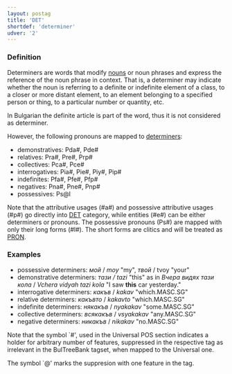 ```yaml
---
layout: postag
title: 'DET'
shortdef: 'determiner'
udver: '2'
---
```


### Definition

Determiners are words that modify [nouns](NOUN) or noun phrases and
express the reference of the noun phrase in context. That is, a
determiner may indicate whether the noun is referring to a definite or
indefinite element of a class, to a closer or more distant element, to
an element belonging to a specified person or thing, to a particular
number or quantity, etc.

In Bulgarian the definite article is part of the word, thus it is not considered
as determiner.

However, the following pronouns are mapped to [determiners](DET):

- demonstratives: Pda#, Pde#
- relatives: Pra#, Pre#, Prp#
- collectives: Pca#, Pce#
- interrogatives: Pia#, Pie#, Piy#, Pip#
- indefinites: Pfa#, Pfe#, Pfp#
- negatives: Pna#, Pne#, Pnp#
- possessives: Ps@l

Note that the attributive usages (#a#) and possessive attributive usages (#p#) go directly into [DET]() category, while entities (#e#) can be either
determiners or pronouns. The possessive pronouns (Ps#) are mapped with only their long forms (#l#). 
The short forms are clitics and will be treated as [PRON]().


### Examples

- possessive determiners: _мой_ / _moy_ "my", _твой_ / tvoy "your"
- demonstrative determiners: _тази / _tazi__ "this" as in _Вчера видях тази кола_ / _Vchera vidyah tazi kola_ "I saw <b>this</b> car yesterday."
- interrogative determiners: _какъв_ / _kakav_ "which.MASC.SG"
- relative determiners: _какъвто_ / _kakavto_ "which.MASC.SG"
- indefinite determiners: _някакъв_ / _nyakakav_ "some.MASC.SG"
- collective determiners: _всякакъв_ / _vsyakakav_ "any.MASC.SG"
- negative determiners: _никакъв_ / _nikakav_ "no.MASC.SG"

Note that the symbol `#', used in the Universal POS section indicates a holder for arbitrary number of features, suppressed in the respective tag as irrelevant in the BulTreeBank tagset, when mapped to the Universal one.

The symbol `@' marks the suppresion with one feature in the tag.

<!-- Interlanguage links updated Ne 5. května 2024, 18:19:35 CEST -->
